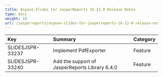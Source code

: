 ```yaml
---
title: Aspose.Slides for JasperReports 16.12.0 Release Notes
type: docs
weight: 10
url: /jasperreports/aspose-slides-for-jasperreports-16-12-0-release-notes/
---
```


|**Key**|**Summary**|**Category**|
| :- | :- | :- |
|SLIDESJSPR-33237|Implement PdfExporter|Feature|
|SLIDESJSPR-33240|Add the support of JasperReports Library 6.4.0|Feature|

